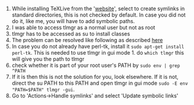 1. While installing TeXLive from the '[website](https://www.tug.org/texlive/doc/texlive-en/texlive-en.html#installation)', select to create symlinks in standard directories, this is not checked by default. In case you did not do it, like me, you will have to add symbolic paths.
2. I was able to access tlmgr as a normal user but not as root
3. tlmgr has to be accessed as su to install classes
4. The problem can be resolved like following as described [here](https://github.com/scottkosty/install-tl-ubuntu/issues/13)
  0. In case you do not already have perl-tk, install it `sudo apt-get install perl-tk`. This is needed to use tlmgr in gui mode
	1. do `which tlmgr` this will give you the path to tlmgr
  2. check whether it is part of your root user's PATH by `sudo env | grep ^PATH`
  3. If it is then this is not the solution for you, look elsewhere. If it is not, direct the su PATH to this PATH and open tlmgr in gui mode `sudo -E env "PATH=$PATH" tlmgr -gui`.
  4. Go to 'Actions->Handle symlinks' and select 'Update symbolic links'
